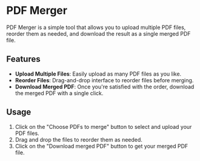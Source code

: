 # PDF Merger

PDF Merger is a simple tool that allows you to upload multiple PDF files, reorder them as needed, and download the result as a single merged PDF file.

## Features

- **Upload Multiple Files**: Easily upload as many PDF files as you like.
- **Reorder Files**: Drag-and-drop interface to reorder files before merging.
- **Download Merged PDF**: Once you're satisfied with the order, download the merged PDF with a single click.

## Usage

1. Click on the "Choose PDFs to merge" button to select and upload your PDF files.
2. Drag and drop the files to reorder them as needed.
3. Click on the "Download merged PDF" button to get your merged PDF file.
